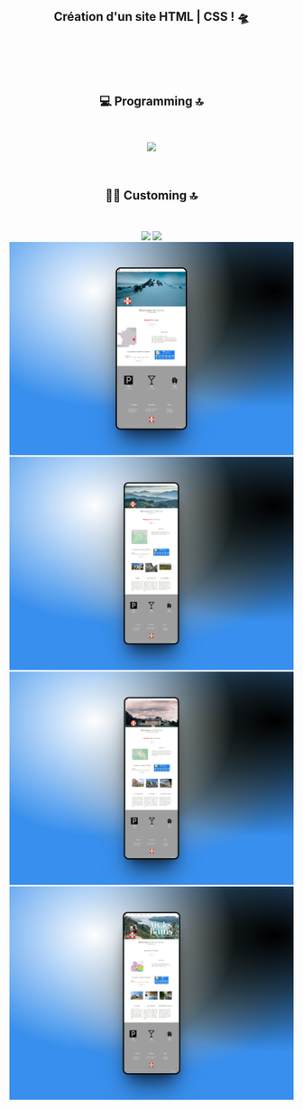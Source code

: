 
<br><br>

<div align="center">
        <h2> Création d'un site HTML | CSS ! 🛸</h2>
</div><br><br>

<div align="center"><br><br>
        <h2>💻 Programming 🔝</h2><br><br>
        
<img src="https://img.shields.io/badge/HTML5-E34F26?style=for-the-badge&logo=html5&logoColor=white" />
</div>

<div align="center"><br><br>
        <h2>👨‍🎨 Customing 🔝</h2><br><br>
        
<img src="https://img.shields.io/badge/Bootstrap-563D7C?style=for-the-badge&logo=bootstrap&logoColor=white" />
<img src="https://img.shields.io/badge/CSS3-1572B6?style=for-the-badge&logo=css3&logoColor=white" />
</div>



<div align="center">
        <img src="img/642shots_so.png">
        <img src="img/287shots_so.png">
        <img src="img/30shots_so.png">
        <img src="img/743shots_so.png">
</div>




